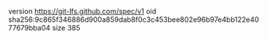 version https://git-lfs.github.com/spec/v1
oid sha256:9c865f346886d900a859dab8f0c3c453bee802e96b97e4bb122e4077679bba04
size 385
